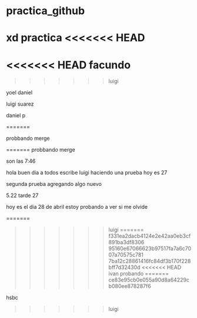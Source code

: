 # practica_github
xd practica
<<<<<<< HEAD
=======
<<<<<<< HEAD
facundo
=======
>>>>>>> luigi

yoel daniel

luigi suarez

daniel p

=======



probbando merge

=======
probbando merge

son las 7:46


hola buen dia a todos escribe luigi haciendo una prueba  hoy es 27

segunda prueba
agregando algo nuevo


5.22 tarde 27 

hoy es el dia 28 de abril estoy probando a ver si me olvide 

=======
>>>>>>> luigi
=======
>>>>>>> f331ea2dacb4124e2e42aa0eb3cf891ba3df8306
>>>>>>> 95160e67066623b97517fa7a6c7007a70575c781
>>>>>>> 7ba12c28861416fc84df3b170f228bff7d32430d
<<<<<<< HEAD
ivan probando
=======
>>>>>>> ce83e95cb0e055a90d8a64229cb080ee878287f6

hsbc
>>>>>>> luigi
